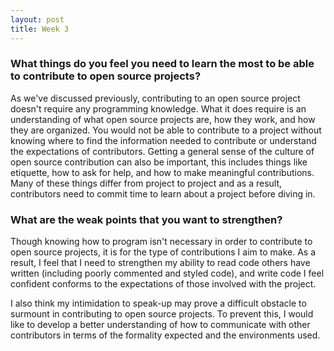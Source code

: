 ```yaml
---
layout: post
title: Week 3
---
```


### What things do you feel you need to learn the most to be able to contribute to open source projects? 
As we've discussed previously, contributing to an open source project doesn't require any programming knowledge. What it does require is an understanding of what open source projects are, how they work, and how they are organized. You would not be able to contribute to a project without knowing where to find the information needed to contribute or understand the expectations of contributors. Getting a general sense of the culture of open source contribution can also be important, this includes things like etiquette, how to ask for help, and how to make meaningful contributions. Many of these things differ from project to project and as a result, contributors need to commit time to learn about a project before diving in.

### What are the weak points that you want to strengthen?
Though knowing how to program isn't necessary in order to contribute to open source projects, it is for the type of contributions I aim to make. As a result, I feel that I need to strengthen my ability to read code others have written (including poorly commented and styled code), and write code I feel confident conforms to the expectations of those involved with the project. 

I also think my intimidation to speak-up may prove a difficult obstacle to surmount in contributing to open source projects. To prevent this, I would like to develop a better understanding of how to communicate with other contributors in terms of the formality expected and the environments used.
